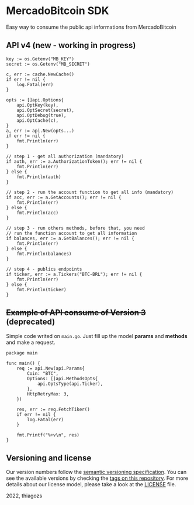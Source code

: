 # MercadoBitcoin SDK

Easy way to consume the public api informations from MercadoBitcoin

## API v4 (new - working in progress)

```golang
key := os.Getenv("MB_KEY")
secret := os.Getenv("MB_SECRET")

c, err := cache.NewCache()
if err != nil {
	log.Fatal(err)
}

opts := []api.Options{
	api.OptKey(key),
	api.OptSecret(secret),
	api.OptDebug(true),
	api.OptCache(c),
}
a, err := api.New(opts...)
if err != nil {
	fmt.Println(err)
}

// step 1 - get all authorization (mandatory)
if auth, err := a.AuthorizationToken(); err != nil {
	fmt.Println(err)
} else {
	fmt.Println(auth)
}

// step 2 - run the account function to get all info (mandatory)
if acc, err := a.GetAccounts(); err != nil {
	fmt.Println(err)
} else {
	fmt.Println(acc)
}

// step 3 - run others methods, before that, you need 
// run the function account to get all information
if balances, err := a.GetBalances(); err != nil {
	fmt.Println(err)
} else {
	fmt.Println(balances)
}

// step 4 - publics endpoints
if ticker, err := a.Tickers("BTC-BRL"); err != nil {
	fmt.Println(err)
} else {
	fmt.Println(ticker)
}
```

## ~~Example of API consume of Version 3~~ (deprecated)

Simple code writed on `main.go`. Just fill up the model **params** and **methods** and make a request.

```golang
package main

func main() {
	req := api.New(api.Params{
		Coin: "BTC",
		Options: []api.MethodsOpts{
			api.OptsType(api.Ticker),
		},
		HttpRetryMax: 3,
	})

	res, err := req.FetchTiker()
	if err != nil {
		log.Fatal(err)
	}

	fmt.Printf("%+v\n", res)
}
```
## Versioning and license

Our version numbers follow the [semantic versioning specification](http://semver.org/). You can see the available versions by checking the [tags on this repository](https://github.com/thiagozs/go-mbsdk/tags). For more details about our license model, please take a look at the [LICENSE](LICENSE) file.

2022, thiagozs
